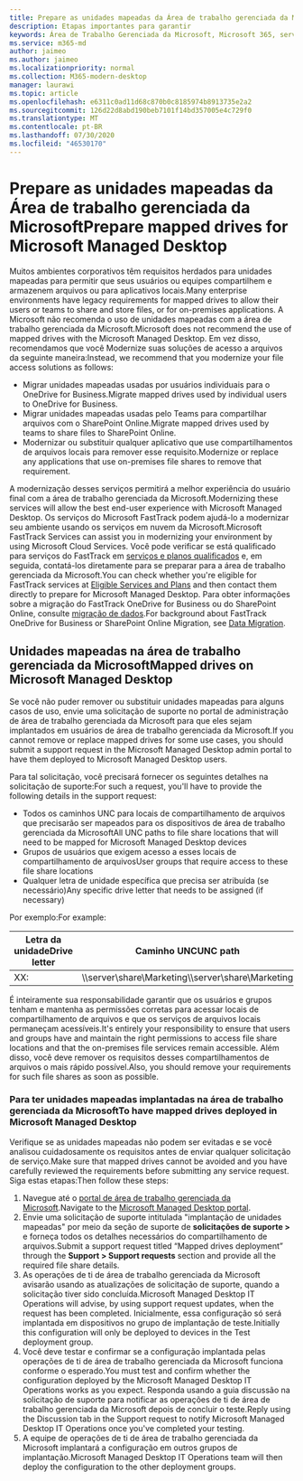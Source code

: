 ```yaml
---
title: Prepare as unidades mapeadas da Área de trabalho gerenciada da Microsoft
description: Etapas importantes para garantir
keywords: Área de Trabalho Gerenciada da Microsoft, Microsoft 365, serviço, documentação
ms.service: m365-md
author: jaimeo
ms.author: jaimeo
ms.localizationpriority: normal
ms.collection: M365-modern-desktop
manager: laurawi
ms.topic: article
ms.openlocfilehash: e6311c0ad11d68c870b0c8185974b8913735e2a2
ms.sourcegitcommit: 126d22d8abd190beb7101f14bd357005e4c729f0
ms.translationtype: MT
ms.contentlocale: pt-BR
ms.lasthandoff: 07/30/2020
ms.locfileid: "46530170"
---
```

#  <a name="prepare-mapped-drives-for-microsoft-managed-desktop"></a><span data-ttu-id="b78a6-104">Prepare as unidades mapeadas da Área de trabalho gerenciada da Microsoft</span><span class="sxs-lookup"><span data-stu-id="b78a6-104">Prepare mapped drives for Microsoft Managed Desktop</span></span>

<span data-ttu-id="b78a6-105">Muitos ambientes corporativos têm requisitos herdados para unidades mapeadas para permitir que seus usuários ou equipes compartilhem e armazenem arquivos ou para aplicativos locais.</span><span class="sxs-lookup"><span data-stu-id="b78a6-105">Many enterprise environments have legacy requirements for mapped drives to allow their users or teams to share and store files, or for on-premises applications.</span></span> <span data-ttu-id="b78a6-106">A Microsoft não recomenda o uso de unidades mapeadas com a área de trabalho gerenciada da Microsoft.</span><span class="sxs-lookup"><span data-stu-id="b78a6-106">Microsoft does not recommend the use of mapped drives with the Microsoft Managed Desktop.</span></span> <span data-ttu-id="b78a6-107">Em vez disso, recomendamos que você Modernize suas soluções de acesso a arquivos da seguinte maneira:</span><span class="sxs-lookup"><span data-stu-id="b78a6-107">Instead, we recommend that you modernize your file access solutions as follows:</span></span>
  
- <span data-ttu-id="b78a6-108">Migrar unidades mapeadas usadas por usuários individuais para o OneDrive for Business.</span><span class="sxs-lookup"><span data-stu-id="b78a6-108">Migrate mapped drives used by individual users to OneDrive for Business.</span></span> 
- <span data-ttu-id="b78a6-109">Migrar unidades mapeadas usadas pelo Teams para compartilhar arquivos com o SharePoint Online.</span><span class="sxs-lookup"><span data-stu-id="b78a6-109">Migrate mapped drives used by teams to share files to SharePoint Online.</span></span> 
- <span data-ttu-id="b78a6-110">Modernizar ou substituir qualquer aplicativo que use compartilhamentos de arquivos locais para remover esse requisito.</span><span class="sxs-lookup"><span data-stu-id="b78a6-110">Modernize or replace any applications that use on-premises file shares to remove that requirement.</span></span>
  
<span data-ttu-id="b78a6-111">A modernização desses serviços permitirá a melhor experiência do usuário final com a área de trabalho gerenciada da Microsoft.</span><span class="sxs-lookup"><span data-stu-id="b78a6-111">Modernizing these services will allow the best end-user experience with Microsoft Managed Desktop.</span></span> <span data-ttu-id="b78a6-112">Os serviços do Microsoft FastTrack podem ajudá-lo a modernizar seu ambiente usando os serviços em nuvem da Microsoft.</span><span class="sxs-lookup"><span data-stu-id="b78a6-112">Microsoft FastTrack Services can assist you in modernizing your environment by using Microsoft Cloud Services.</span></span> <span data-ttu-id="b78a6-113">Você pode verificar se está qualificado para serviços do FastTrack em [serviços e planos qualificados](https://docs.microsoft.com/fasttrack/m365-eligible-services-and-plans) e, em seguida, contatá-los diretamente para se preparar para a área de trabalho gerenciada da Microsoft.</span><span class="sxs-lookup"><span data-stu-id="b78a6-113">You can check whether you're eligible for FastTrack services at [Eligible Services and Plans](https://docs.microsoft.com/fasttrack/m365-eligible-services-and-plans) and then contact them directly to prepare for Microsoft Managed Desktop.</span></span> <span data-ttu-id="b78a6-114">Para obter informações sobre a migração do FastTrack OneDrive for Business ou do SharePoint Online, consulte [migração de dados](https://docs.microsoft.com/fasttrack/o365-data-migration).</span><span class="sxs-lookup"><span data-stu-id="b78a6-114">For background about FastTrack OneDrive for Business or SharePoint Online Migration, see [Data Migration](https://docs.microsoft.com/fasttrack/o365-data-migration).</span></span>

## <a name="mapped-drives-on-microsoft-managed-desktop"></a><span data-ttu-id="b78a6-115">Unidades mapeadas na área de trabalho gerenciada da Microsoft</span><span class="sxs-lookup"><span data-stu-id="b78a6-115">Mapped drives on Microsoft Managed Desktop</span></span>
 
<span data-ttu-id="b78a6-116">Se você não puder remover ou substituir unidades mapeadas para alguns casos de uso, envie uma solicitação de suporte no portal de administração de área de trabalho gerenciada da Microsoft para que eles sejam implantados em usuários de área de trabalho gerenciada da Microsoft.</span><span class="sxs-lookup"><span data-stu-id="b78a6-116">If you cannot remove or replace mapped drives for some use cases, you should submit a support request in the Microsoft Managed Desktop admin portal to have them deployed to Microsoft Managed Desktop users.</span></span>
    
<span data-ttu-id="b78a6-117">Para tal solicitação, você precisará fornecer os seguintes detalhes na solicitação de suporte:</span><span class="sxs-lookup"><span data-stu-id="b78a6-117">For such a request, you'll have to provide the following details in the support request:</span></span> 

- <span data-ttu-id="b78a6-118">Todos os caminhos UNC para locais de compartilhamento de arquivos que precisarão ser mapeados para os dispositivos de área de trabalho gerenciada da Microsoft</span><span class="sxs-lookup"><span data-stu-id="b78a6-118">All UNC paths to file share locations that will need to be mapped for Microsoft Managed Desktop devices</span></span> 
- <span data-ttu-id="b78a6-119">Grupos de usuários que exigem acesso a esses locais de compartilhamento de arquivos</span><span class="sxs-lookup"><span data-stu-id="b78a6-119">User groups that require access to these file share locations</span></span> 
- <span data-ttu-id="b78a6-120">Qualquer letra de unidade específica que precisa ser atribuída (se necessário)</span><span class="sxs-lookup"><span data-stu-id="b78a6-120">Any specific drive letter that needs to be assigned (if necessary)</span></span>

<span data-ttu-id="b78a6-121">Por exemplo:</span><span class="sxs-lookup"><span data-stu-id="b78a6-121">For example:</span></span>

| <span data-ttu-id="b78a6-122">Letra da unidade</span><span class="sxs-lookup"><span data-stu-id="b78a6-122">Drive letter</span></span> | <span data-ttu-id="b78a6-123">Caminho UNC</span><span class="sxs-lookup"><span data-stu-id="b78a6-123">UNC path</span></span> | <span data-ttu-id="b78a6-124">Grupo de usuários</span><span class="sxs-lookup"><span data-stu-id="b78a6-124">User group</span></span> |
|--------------|----------|------------|
| <span data-ttu-id="b78a6-125">X</span><span class="sxs-lookup"><span data-stu-id="b78a6-125">X:</span></span>  | <span data-ttu-id="b78a6-126">\\\server\share\Marketing</span><span class="sxs-lookup"><span data-stu-id="b78a6-126">\\\server\share\Marketing</span></span> | <span data-ttu-id="b78a6-127">ContosoMarketing</span><span class="sxs-lookup"><span data-stu-id="b78a6-127">ContosoMarketing</span></span> |

<span data-ttu-id="b78a6-128">É inteiramente sua responsabilidade garantir que os usuários e grupos tenham e mantenha as permissões corretas para acessar locais de compartilhamento de arquivos e que os serviços de arquivos locais permaneçam acessíveis.</span><span class="sxs-lookup"><span data-stu-id="b78a6-128">It's entirely your responsibility to ensure that users and groups have and maintain the right permissions to access file share locations and that the on-premises file services remain accessible.</span></span> <span data-ttu-id="b78a6-129">Além disso, você deve remover os requisitos desses compartilhamentos de arquivos o mais rápido possível.</span><span class="sxs-lookup"><span data-stu-id="b78a6-129">Also, you should remove your requirements for such file shares as soon as possible.</span></span>

### <a name="to-have-mapped-drives-deployed-in-microsoft-managed-desktop"></a><span data-ttu-id="b78a6-130">Para ter unidades mapeadas implantadas na área de trabalho gerenciada da Microsoft</span><span class="sxs-lookup"><span data-stu-id="b78a6-130">To have mapped drives deployed in Microsoft Managed Desktop</span></span>
 
<span data-ttu-id="b78a6-131">Verifique se as unidades mapeadas não podem ser evitadas e se você analisou cuidadosamente os requisitos antes de enviar qualquer solicitação de serviço.</span><span class="sxs-lookup"><span data-stu-id="b78a6-131">Make sure that mapped drives cannot be avoided and you have carefully reviewed the requirements before submitting any service request.</span></span> <span data-ttu-id="b78a6-132">Siga estas etapas:</span><span class="sxs-lookup"><span data-stu-id="b78a6-132">Then follow these steps:</span></span>

1. <span data-ttu-id="b78a6-133">Navegue até o [portal de área de trabalho gerenciada da Microsoft](https://aka.ms/mmdportal).</span><span class="sxs-lookup"><span data-stu-id="b78a6-133">Navigate to the [Microsoft Managed Desktop portal](https://aka.ms/mmdportal).</span></span>  
2. <span data-ttu-id="b78a6-134">Envie uma solicitação de suporte intitulada "implantação de unidades mapeadas" por meio da seção de suporte de **solicitações de suporte >** e forneça todos os detalhes necessários do compartilhamento de arquivos.</span><span class="sxs-lookup"><span data-stu-id="b78a6-134">Submit a support request titled “Mapped drives deployment” through the **Support > Support requests** section and provide all the required file share details.</span></span>  
3. <span data-ttu-id="b78a6-135">As operações de ti de área de trabalho gerenciada da Microsoft avisarão usando as atualizações de solicitação de suporte, quando a solicitação tiver sido concluída.</span><span class="sxs-lookup"><span data-stu-id="b78a6-135">Microsoft Managed Desktop IT Operations will advise, by using support request updates, when the request has been completed.</span></span> <span data-ttu-id="b78a6-136">Inicialmente, essa configuração só será implantada em dispositivos no grupo de implantação de teste.</span><span class="sxs-lookup"><span data-stu-id="b78a6-136">Initially this configuration will only be deployed to devices in the Test deployment group.</span></span>  
4. <span data-ttu-id="b78a6-137">Você deve testar e confirmar se a configuração implantada pelas operações de ti de área de trabalho gerenciada da Microsoft funciona conforme o esperado.</span><span class="sxs-lookup"><span data-stu-id="b78a6-137">You must test and confirm whether the configuration deployed by the Microsoft Managed Desktop IT Operations works as you expect.</span></span> <span data-ttu-id="b78a6-138">Responda usando a guia discussão na solicitação de suporte para notificar as operações de ti de área de trabalho gerenciada da Microsoft depois de concluir o teste.</span><span class="sxs-lookup"><span data-stu-id="b78a6-138">Reply using the Discussion tab in the Support request to notify Microsoft Managed Desktop IT Operations once you've completed your testing.</span></span>  
5. <span data-ttu-id="b78a6-139">A equipe de operações de ti de área de trabalho gerenciada da Microsoft implantará a configuração em outros grupos de implantação.</span><span class="sxs-lookup"><span data-stu-id="b78a6-139">Microsoft Managed Desktop IT Operations team will then deploy the configuration to the other deployment groups.</span></span> 
